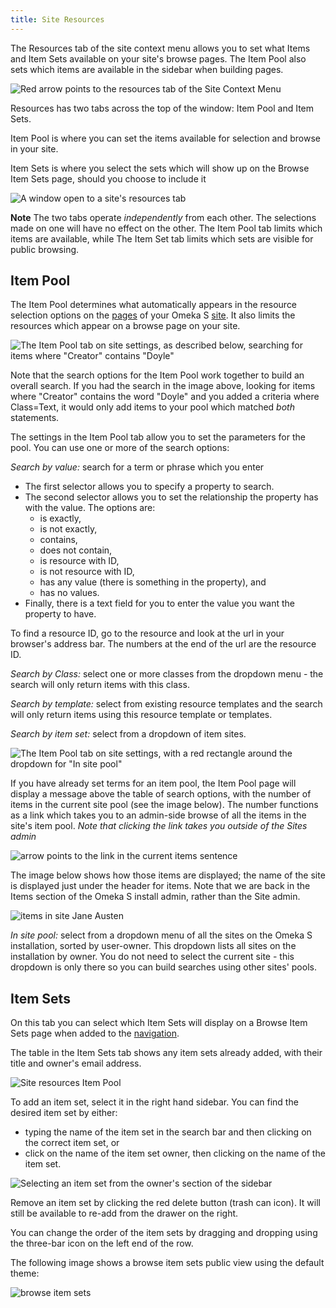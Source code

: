 ```yaml
---
title: Site Resources
---
```

The Resources tab of the site context menu allows you to set what Items and Item Sets available on your site's browse pages. The Item Pool also sets which items are available in the sidebar when building pages.

![Red arrow points to the resources tab of the Site Context Menu](../sites/sitesfiles/sites_resourcestab.png)

Resources has two tabs across the top of the window: Item Pool and Item Sets. 

Item Pool is where you can set the items available for selection and browse in your site.

Item Sets is where you select the sets which will show up on the  Browse Item Sets page, should you choose to include it 

![A window open to a site's resources tab](../sites/sitesfiles/siteres1.png)

**Note** The two tabs operate *independently* from each other. The selections made on one will have no effect on the other. The Item Pool tab limits which items are available, while The Item Set tab limits which sets are visible for public browsing.

Item Pool
----------------------------
The Item Pool determines what automatically appears in the resource selection options on the [pages](../sites/site_pages.md) of your Omeka S [site](../sites/index.md). It also limits the resources which appear on a browse page on your site.

![The Item Pool tab on site settings, as described below, searching for items where "Creator" contains "Doyle"](../sites/sitesfiles/sites_itempool.png)

Note that the search options for the Item Pool work together to build an overall search. If you had the search in the image above, looking for items where "Creator" contains the word "Doyle" and you added a criteria where Class=Text, it would only add items to your pool which matched *both* statements.

The settings in the Item Pool tab allow you to set the parameters for the pool. You can use one or more of the search options:

*Search by value:* search for a term or phrase which you enter 

- The first selector allows you to specify a property to search. 
- The second selector allows you to set the relationship the property has with the value. The options are:
	- is exactly, 
	- is not exactly, 
	- contains,
	- does not contain,
	- is resource with ID,
	- is not resource with ID,
	- has any value (there is something in the property), and
	- has no values.
- Finally, there is a text field for you to enter the value you want the property to have.

To find a resource ID, go to the resource and look at the url in your browser's address bar. The numbers at the end of the url are the resource ID. 

*Search by Class:* select one or more classes from the dropdown menu - the search will only return items with this class. 

*Search by template:* select from existing resource templates and the search will only return items using this resource template or templates. 

*Search by item set:* select from a dropdown of item sites.

![The Item Pool tab on site settings, with a red rectangle around the dropdown for "In site pool"](../sites/sitesfiles/sites_itempool2.png)

If you have already set terms for an item pool, the Item Pool page will display a message above the table of search options, with the number of items in the current site pool (see the image below). The number functions as a link which takes you to an admin-side browse of all the items in the site's item pool. *Note that clicking the link takes you outside of the Sites admin*

![arrow points to the link in the current items sentence](../sites/sitesfiles/sites_ipn.png)

The image below shows how those items are displayed; the name of the site is displayed just under the header for items. Note that we are back in the Items section of the Omeka S install admin, rather than the Site admin. 

![items in site Jane Austen](../sites/sitesfiles/sites_itemsinpool.png)

*In site pool:* select from a dropdown menu of all the sites on the Omeka S installation, sorted by user-owner. This dropdown lists all sites on the installation by owner. You do not need to select the current site - this dropdown is only there so you can build searches using other sites' pools. 

Item Sets
---------------------------
On this tab you can select which Item Sets will display on a Browse Item Sets page when added to the [navigation](../sites/site_navigation.md). 

The table in the Item Sets tab shows any item sets already added, with their title and owner's email address. 

![Site resources Item Pool](../sites/sitesfiles/siteres_itemsets.png)

To add an item set, select it in the right hand sidebar. You can find the desired item set by either:

- typing the name of the item set in the search bar and then clicking on the correct item set, or
- click on the name of the item set owner, then clicking on the name of the item set.

![Selecting an item set from the owner's section of the sidebar](../sites/sitesfiles/siteres_itemsetsel.png)

Remove an item set by clicking the red delete button (trash can icon). It will still be available to re-add from the drawer on the right.

You can change the order of the item sets by dragging and dropping using the three-bar icon on the left end of the row.

The following image shows a browse item sets public view using the default theme: 

![browse item sets](../sites/sitesfiles/siteres_ispublic.png)

